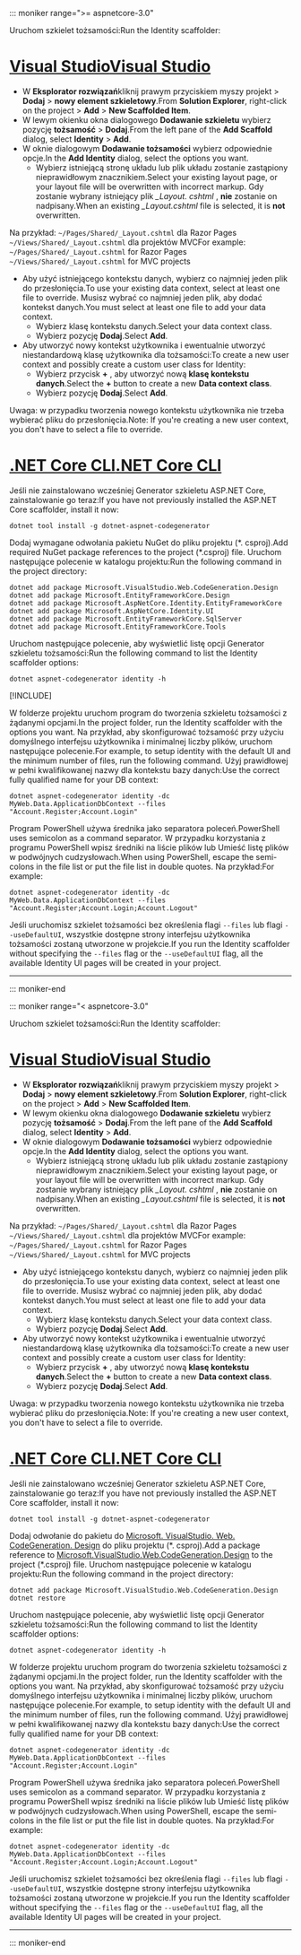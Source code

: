 ::: moniker range=">= aspnetcore-3.0"

<span data-ttu-id="94d35-101">Uruchom szkielet tożsamości:</span><span class="sxs-lookup"><span data-stu-id="94d35-101">Run the Identity scaffolder:</span></span>

# <a name="visual-studio"></a>[<span data-ttu-id="94d35-102">Visual Studio</span><span class="sxs-lookup"><span data-stu-id="94d35-102">Visual Studio</span></span>](#tab/visual-studio)

* <span data-ttu-id="94d35-103">W **Eksplorator rozwiązań**kliknij prawym przyciskiem myszy projekt > **Dodaj** > **nowy element szkieletowy**.</span><span class="sxs-lookup"><span data-stu-id="94d35-103">From **Solution Explorer**, right-click on the project > **Add** > **New Scaffolded Item**.</span></span>
* <span data-ttu-id="94d35-104">W lewym okienku okna dialogowego **Dodawanie szkieletu** wybierz pozycję **tożsamość** > **Dodaj**.</span><span class="sxs-lookup"><span data-stu-id="94d35-104">From the left pane of the **Add Scaffold** dialog, select **Identity** > **Add**.</span></span>
* <span data-ttu-id="94d35-105">W oknie dialogowym **Dodawanie tożsamości** wybierz odpowiednie opcje.</span><span class="sxs-lookup"><span data-stu-id="94d35-105">In the **Add Identity** dialog, select the options you want.</span></span>
  * <span data-ttu-id="94d35-106">Wybierz istniejącą stronę układu lub plik układu zostanie zastąpiony nieprawidłowym znacznikiem.</span><span class="sxs-lookup"><span data-stu-id="94d35-106">Select your existing layout page, or your layout file will be overwritten with incorrect markup.</span></span> <span data-ttu-id="94d35-107">Gdy zostanie wybrany istniejący plik *\_Layout. cshtml* , **nie** zostanie on nadpisany.</span><span class="sxs-lookup"><span data-stu-id="94d35-107">When an existing *\_Layout.cshtml* file is selected, it is **not** overwritten.</span></span>

 <span data-ttu-id="94d35-108">Na przykład: `~/Pages/Shared/_Layout.cshtml` dla Razor Pages `~/Views/Shared/_Layout.cshtml` dla projektów MVC</span><span class="sxs-lookup"><span data-stu-id="94d35-108">For example: `~/Pages/Shared/_Layout.cshtml` for Razor Pages `~/Views/Shared/_Layout.cshtml` for MVC projects</span></span>
* <span data-ttu-id="94d35-109">Aby użyć istniejącego kontekstu danych, wybierz co najmniej jeden plik do przesłonięcia.</span><span class="sxs-lookup"><span data-stu-id="94d35-109">To use your existing data context, select at least one file to override.</span></span> <span data-ttu-id="94d35-110">Musisz wybrać co najmniej jeden plik, aby dodać kontekst danych.</span><span class="sxs-lookup"><span data-stu-id="94d35-110">You must select at least one file to add your data context.</span></span>
  * <span data-ttu-id="94d35-111">Wybierz klasę kontekstu danych.</span><span class="sxs-lookup"><span data-stu-id="94d35-111">Select your data context class.</span></span>
  * <span data-ttu-id="94d35-112">Wybierz pozycję **Dodaj**.</span><span class="sxs-lookup"><span data-stu-id="94d35-112">Select **Add**.</span></span>
* <span data-ttu-id="94d35-113">Aby utworzyć nowy kontekst użytkownika i ewentualnie utworzyć niestandardową klasę użytkownika dla tożsamości:</span><span class="sxs-lookup"><span data-stu-id="94d35-113">To create a new user context and possibly create a custom user class for Identity:</span></span>
  * <span data-ttu-id="94d35-114">Wybierz przycisk **+** , aby utworzyć nową **klasę kontekstu danych**.</span><span class="sxs-lookup"><span data-stu-id="94d35-114">Select the **+** button to create a new **Data context class**.</span></span>
  * <span data-ttu-id="94d35-115">Wybierz pozycję **Dodaj**.</span><span class="sxs-lookup"><span data-stu-id="94d35-115">Select **Add**.</span></span>

<span data-ttu-id="94d35-116">Uwaga: w przypadku tworzenia nowego kontekstu użytkownika nie trzeba wybierać pliku do przesłonięcia.</span><span class="sxs-lookup"><span data-stu-id="94d35-116">Note: If you're creating a new user context, you don't have to select a file to override.</span></span>

# <a name="net-core-cli"></a>[<span data-ttu-id="94d35-117">.NET Core CLI</span><span class="sxs-lookup"><span data-stu-id="94d35-117">.NET Core CLI</span></span>](#tab/netcore-cli)

<span data-ttu-id="94d35-118">Jeśli nie zainstalowano wcześniej Generator szkieletu ASP.NET Core, zainstalowanie go teraz:</span><span class="sxs-lookup"><span data-stu-id="94d35-118">If you have not previously installed the ASP.NET Core scaffolder, install it now:</span></span>

```dotnetcli
dotnet tool install -g dotnet-aspnet-codegenerator
```

<span data-ttu-id="94d35-119">Dodaj wymagane odwołania pakietu NuGet do pliku projektu (\*. csproj).</span><span class="sxs-lookup"><span data-stu-id="94d35-119">Add required NuGet package references to the project (\*.csproj) file.</span></span> <span data-ttu-id="94d35-120">Uruchom następujące polecenie w katalogu projektu:</span><span class="sxs-lookup"><span data-stu-id="94d35-120">Run the following command in the project directory:</span></span>

```dotnetcli
dotnet add package Microsoft.VisualStudio.Web.CodeGeneration.Design
dotnet add package Microsoft.EntityFrameworkCore.Design
dotnet add package Microsoft.AspNetCore.Identity.EntityFrameworkCore
dotnet add package Microsoft.AspNetCore.Identity.UI
dotnet add package Microsoft.EntityFrameworkCore.SqlServer
dotnet add package Microsoft.EntityFrameworkCore.Tools
```

<span data-ttu-id="94d35-121">Uruchom następujące polecenie, aby wyświetlić listę opcji Generator szkieletu tożsamości:</span><span class="sxs-lookup"><span data-stu-id="94d35-121">Run the following command to list the Identity scaffolder options:</span></span>

```dotnetcli
dotnet aspnet-codegenerator identity -h
```

[!INCLUDE[](~/includes/scaffoldTFM.md)]

<span data-ttu-id="94d35-122">W folderze projektu uruchom program do tworzenia szkieletu tożsamości z żądanymi opcjami.</span><span class="sxs-lookup"><span data-stu-id="94d35-122">In the project folder, run the Identity scaffolder with the options you want.</span></span> <span data-ttu-id="94d35-123">Na przykład, aby skonfigurować tożsamość przy użyciu domyślnego interfejsu użytkownika i minimalnej liczby plików, uruchom następujące polecenie.</span><span class="sxs-lookup"><span data-stu-id="94d35-123">For example, to setup identity with the default UI and the minimum number of files, run the following command.</span></span> <span data-ttu-id="94d35-124">Użyj prawidłowej w pełni kwalifikowanej nazwy dla kontekstu bazy danych:</span><span class="sxs-lookup"><span data-stu-id="94d35-124">Use the correct fully qualified name for your DB context:</span></span>

```dotnetcli
dotnet aspnet-codegenerator identity -dc MyWeb.Data.ApplicationDbContext --files "Account.Register;Account.Login"
```

<span data-ttu-id="94d35-125">Program PowerShell używa średnika jako separatora poleceń.</span><span class="sxs-lookup"><span data-stu-id="94d35-125">PowerShell uses semicolon as a command separator.</span></span> <span data-ttu-id="94d35-126">W przypadku korzystania z programu PowerShell wpisz średniki na liście plików lub Umieść listę plików w podwójnych cudzysłowach.</span><span class="sxs-lookup"><span data-stu-id="94d35-126">When using PowerShell, escape the semi-colons in the file list or put the file list in double quotes.</span></span> <span data-ttu-id="94d35-127">Na przykład:</span><span class="sxs-lookup"><span data-stu-id="94d35-127">For example:</span></span>

```dotnetcli
dotnet aspnet-codegenerator identity -dc MyWeb.Data.ApplicationDbContext --files "Account.Register;Account.Login;Account.Logout"
```

<span data-ttu-id="94d35-128">Jeśli uruchomisz szkielet tożsamości bez określenia flagi `--files` lub flagi `--useDefaultUI`, wszystkie dostępne strony interfejsu użytkownika tożsamości zostaną utworzone w projekcie.</span><span class="sxs-lookup"><span data-stu-id="94d35-128">If you run the Identity scaffolder without specifying the `--files` flag or the `--useDefaultUI` flag, all the available Identity UI pages will be created in your project.</span></span>

---

::: moniker-end

::: moniker range="< aspnetcore-3.0"

<span data-ttu-id="94d35-129">Uruchom szkielet tożsamości:</span><span class="sxs-lookup"><span data-stu-id="94d35-129">Run the Identity scaffolder:</span></span>

# <a name="visual-studio"></a>[<span data-ttu-id="94d35-130">Visual Studio</span><span class="sxs-lookup"><span data-stu-id="94d35-130">Visual Studio</span></span>](#tab/visual-studio)

* <span data-ttu-id="94d35-131">W **Eksplorator rozwiązań**kliknij prawym przyciskiem myszy projekt > **Dodaj** > **nowy element szkieletowy**.</span><span class="sxs-lookup"><span data-stu-id="94d35-131">From **Solution Explorer**, right-click on the project > **Add** > **New Scaffolded Item**.</span></span>
* <span data-ttu-id="94d35-132">W lewym okienku okna dialogowego **Dodawanie szkieletu** wybierz pozycję **tożsamość** > **Dodaj**.</span><span class="sxs-lookup"><span data-stu-id="94d35-132">From the left pane of the **Add Scaffold** dialog, select **Identity** > **Add**.</span></span>
* <span data-ttu-id="94d35-133">W oknie dialogowym **Dodawanie tożsamości** wybierz odpowiednie opcje.</span><span class="sxs-lookup"><span data-stu-id="94d35-133">In the **Add Identity** dialog, select the options you want.</span></span>
  * <span data-ttu-id="94d35-134">Wybierz istniejącą stronę układu lub plik układu zostanie zastąpiony nieprawidłowym znacznikiem.</span><span class="sxs-lookup"><span data-stu-id="94d35-134">Select your existing layout page, or your layout file will be overwritten with incorrect markup.</span></span> <span data-ttu-id="94d35-135">Gdy zostanie wybrany istniejący plik *\_Layout. cshtml* , **nie** zostanie on nadpisany.</span><span class="sxs-lookup"><span data-stu-id="94d35-135">When an existing *\_Layout.cshtml* file is selected, it is **not** overwritten.</span></span>

 <span data-ttu-id="94d35-136">Na przykład: `~/Pages/Shared/_Layout.cshtml` dla Razor Pages `~/Views/Shared/_Layout.cshtml` dla projektów MVC</span><span class="sxs-lookup"><span data-stu-id="94d35-136">For example: `~/Pages/Shared/_Layout.cshtml` for Razor Pages `~/Views/Shared/_Layout.cshtml` for MVC projects</span></span>
* <span data-ttu-id="94d35-137">Aby użyć istniejącego kontekstu danych, wybierz co najmniej jeden plik do przesłonięcia.</span><span class="sxs-lookup"><span data-stu-id="94d35-137">To use your existing data context, select at least one file to override.</span></span> <span data-ttu-id="94d35-138">Musisz wybrać co najmniej jeden plik, aby dodać kontekst danych.</span><span class="sxs-lookup"><span data-stu-id="94d35-138">You must select at least one file to add your data context.</span></span>
  * <span data-ttu-id="94d35-139">Wybierz klasę kontekstu danych.</span><span class="sxs-lookup"><span data-stu-id="94d35-139">Select your data context class.</span></span>
  * <span data-ttu-id="94d35-140">Wybierz pozycję **Dodaj**.</span><span class="sxs-lookup"><span data-stu-id="94d35-140">Select **Add**.</span></span>
* <span data-ttu-id="94d35-141">Aby utworzyć nowy kontekst użytkownika i ewentualnie utworzyć niestandardową klasę użytkownika dla tożsamości:</span><span class="sxs-lookup"><span data-stu-id="94d35-141">To create a new user context and possibly create a custom user class for Identity:</span></span>
  * <span data-ttu-id="94d35-142">Wybierz przycisk **+** , aby utworzyć nową **klasę kontekstu danych**.</span><span class="sxs-lookup"><span data-stu-id="94d35-142">Select the **+** button to create a new **Data context class**.</span></span>
  * <span data-ttu-id="94d35-143">Wybierz pozycję **Dodaj**.</span><span class="sxs-lookup"><span data-stu-id="94d35-143">Select **Add**.</span></span>

<span data-ttu-id="94d35-144">Uwaga: w przypadku tworzenia nowego kontekstu użytkownika nie trzeba wybierać pliku do przesłonięcia.</span><span class="sxs-lookup"><span data-stu-id="94d35-144">Note: If you're creating a new user context, you don't have to select a file to override.</span></span>

# <a name="net-core-cli"></a>[<span data-ttu-id="94d35-145">.NET Core CLI</span><span class="sxs-lookup"><span data-stu-id="94d35-145">.NET Core CLI</span></span>](#tab/netcore-cli)

<span data-ttu-id="94d35-146">Jeśli nie zainstalowano wcześniej Generator szkieletu ASP.NET Core, zainstalowanie go teraz:</span><span class="sxs-lookup"><span data-stu-id="94d35-146">If you have not previously installed the ASP.NET Core scaffolder, install it now:</span></span>

```dotnetcli
dotnet tool install -g dotnet-aspnet-codegenerator
```

<span data-ttu-id="94d35-147">Dodaj odwołanie do pakietu do [Microsoft. VisualStudio. Web. CodeGeneration. Design](https://www.nuget.org/packages/Microsoft.VisualStudio.Web.CodeGeneration.Design/) do pliku projektu (\*. csproj).</span><span class="sxs-lookup"><span data-stu-id="94d35-147">Add a package reference to [Microsoft.VisualStudio.Web.CodeGeneration.Design](https://www.nuget.org/packages/Microsoft.VisualStudio.Web.CodeGeneration.Design/) to the project (\*.csproj) file.</span></span> <span data-ttu-id="94d35-148">Uruchom następujące polecenie w katalogu projektu:</span><span class="sxs-lookup"><span data-stu-id="94d35-148">Run the following command in the project directory:</span></span>

```dotnetcli
dotnet add package Microsoft.VisualStudio.Web.CodeGeneration.Design
dotnet restore
```

<span data-ttu-id="94d35-149">Uruchom następujące polecenie, aby wyświetlić listę opcji Generator szkieletu tożsamości:</span><span class="sxs-lookup"><span data-stu-id="94d35-149">Run the following command to list the Identity scaffolder options:</span></span>

```dotnetcli
dotnet aspnet-codegenerator identity -h
```

<span data-ttu-id="94d35-150">W folderze projektu uruchom program do tworzenia szkieletu tożsamości z żądanymi opcjami.</span><span class="sxs-lookup"><span data-stu-id="94d35-150">In the project folder, run the Identity scaffolder with the options you want.</span></span> <span data-ttu-id="94d35-151">Na przykład, aby skonfigurować tożsamość przy użyciu domyślnego interfejsu użytkownika i minimalnej liczby plików, uruchom następujące polecenie.</span><span class="sxs-lookup"><span data-stu-id="94d35-151">For example, to setup identity with the default UI and the minimum number of files, run the following command.</span></span> <span data-ttu-id="94d35-152">Użyj prawidłowej w pełni kwalifikowanej nazwy dla kontekstu bazy danych:</span><span class="sxs-lookup"><span data-stu-id="94d35-152">Use the correct fully qualified name for your DB context:</span></span>

```dotnetcli
dotnet aspnet-codegenerator identity -dc MyWeb.Data.ApplicationDbContext --files "Account.Register;Account.Login"
```

<span data-ttu-id="94d35-153">Program PowerShell używa średnika jako separatora poleceń.</span><span class="sxs-lookup"><span data-stu-id="94d35-153">PowerShell uses semicolon as a command separator.</span></span> <span data-ttu-id="94d35-154">W przypadku korzystania z programu PowerShell wpisz średniki na liście plików lub Umieść listę plików w podwójnych cudzysłowach.</span><span class="sxs-lookup"><span data-stu-id="94d35-154">When using PowerShell, escape the semi-colons in the file list or put the file list in double quotes.</span></span> <span data-ttu-id="94d35-155">Na przykład:</span><span class="sxs-lookup"><span data-stu-id="94d35-155">For example:</span></span>

```dotnetcli
dotnet aspnet-codegenerator identity -dc MyWeb.Data.ApplicationDbContext --files "Account.Register;Account.Login;Account.Logout"
```

<span data-ttu-id="94d35-156">Jeśli uruchomisz szkielet tożsamości bez określenia flagi `--files` lub flagi `--useDefaultUI`, wszystkie dostępne strony interfejsu użytkownika tożsamości zostaną utworzone w projekcie.</span><span class="sxs-lookup"><span data-stu-id="94d35-156">If you run the Identity scaffolder without specifying the `--files` flag or the `--useDefaultUI` flag, all the available Identity UI pages will be created in your project.</span></span>

---

::: moniker-end